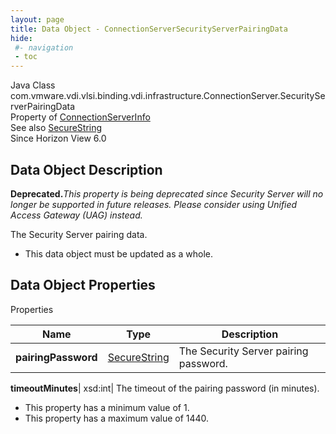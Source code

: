 ```yaml
---
layout: page
title: Data Object - ConnectionServerSecurityServerPairingData
hide:
 #- navigation
 - toc
---
```






Java Class
    com.vmware.vdi.vlsi.binding.vdi.infrastructure.ConnectionServer.SecurityServerPairingData  
Property of
     [ConnectionServerInfo](vdi.infrastructure.ConnectionServer.ConnectionServerInfo.md#field_detail)  
See also
     [SecureString](vdi.util.SecureString.md)  
Since 
    Horizon View 6.0

## Data Object Description 

**Deprecated.**_This property is being deprecated since Security Server will no longer be supported in future releases. Please consider using Unified Access Gateway (UAG) instead._

The Security Server pairing data. 

  * This data object must be updated as a whole.



## Data Object Properties

Properties

Name |  Type |  Description   
---|---|---  
**pairingPassword**| [SecureString](vdi.util.SecureString.md)|  The Security Server pairing password.   
  
**timeoutMinutes**|  xsd:int|  The timeout of the pairing password (in minutes).   


  * This property has a minimum value of 1. 
  * This property has a maximum value of 1440. 

  
  
  

  
  

